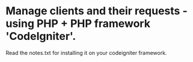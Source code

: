 # Manage clients and their requests - using PHP + PHP framework 'CodeIgniter'.

Read the notes.txt for installing it on your codeigniter framework.
